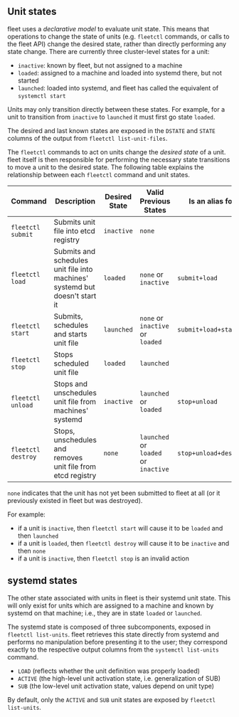 ## Unit states

fleet uses a _declarative model_ to evaluate unit state. This means that operations to change the state of units (e.g. `fleetctl` commands, or calls to the fleet API) change the desired state, rather than directly performing any state change. There are currently three cluster-level states for a unit:

- `inactive`: known by fleet, but not assigned to a machine
- `loaded`: assigned to a machine and loaded into systemd there, but not started
- `launched`: loaded into systemd, and fleet has called the equivalent of `systemctl start`

Units may only transition directly between these states. For example, for a unit to transition from `inactive` to `launched` it must first go state `loaded`.

The desired and last known states are exposed in the `DSTATE` and `STATE` columns of the output from `fleetctl list-unit-files`.

The `fleetctl` commands to act on units change the *desired state* of a unit. fleet itself is then responsible for performing the necessary state transitions to move a unit to the desired state. The following table explains the relationship between each `fleetctl` command and unit states.

| Command | Description | Desired State | Valid Previous States | Is an alias for |
|---------|-------------|--------------|-----|----|
| `fleetctl submit`  | Submits unit file into etcd registry | `inactive`  | `none` | |
| `fleetctl load`    | Submits and schedules unit file into machines' systemd but doesn't start it | `loaded` | `none` or `inactive` | `submit+load` |
| `fleetctl start`   | Submits, schedules and starts unit file| `launched`  | `none` or `inactive` or `loaded` | `submit+load+start` |
| `fleetctl stop`    | Stops scheduled unit file | `loaded`  | `launched` | |
| `fleetctl unload`  | Stops and unschedules unit file from machines' systemd | `inactive`| `launched` or `loaded` | `stop+unload` |
| `fleetctl destroy` | Stops, unschedules and removes unit file from etcd registry| `none` | `launched` or `loaded` or `inactive` | `stop+unload+destroy` |

`none` indicates that the unit has not yet been submitted to fleet at all (or it previously existed in fleet but was destroyed).

For example:
- if a unit is `inactive`, then `fleetctl start` will cause it to be `loaded` and then `launched`
- if a unit is `loaded`, then `fleetctl destroy` will cause it to be `inactive` and then `none`
- if a unit is `inactive`, then `fleetctl stop` is an invalid action

## systemd states

The other state associated with units in fleet is their systemd unit state. This will only exist for units which are assigned to a machine and known by systemd on that machine; i.e., they are in state `loaded` or `launched`. 

The systemd state is composed of three subcomponents, exposed in `fleetctl list-units`. fleet retrieves this state directly from systemd and performs no manipulation before presenting it to the user; they correspond exactly to the respective output columns from the `systemctl list-units` command.

- `LOAD` (reflects whether the unit definition was properly loaded)
- `ACTIVE` (the high-level unit activation state, i.e. generalization of SUB)
- `SUB` (the low-level unit activation state, values depend on unit type)

By default, only the `ACTIVE` and `SUB` unit states are exposed by `fleetctl list-units`.
